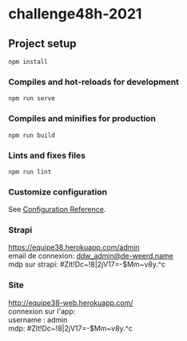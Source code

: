 # challenge48h-2021

## Project setup
```
npm install
```

### Compiles and hot-reloads for development
```
npm run serve
```

### Compiles and minifies for production
```
npm run build
```

### Lints and fixes files
```
npm run lint
```

### Customize configuration
See [Configuration Reference](https://cli.vuejs.org/config/).

### Strapi
https://equipe38.herokuapp.com/admin<br>
email de connexion: ddw_admin@de-weerd.name<br>
mdp sur strapi: #Zlt!Dc~!8|2jV17=-$Mm~v8y.^c

### Site
http://equipe38-web.herokuapp.com/<br>
connexion sur l'app:<br>
username : admin<br>
mdp: #Zlt!Dc~!8|2jV17=-$Mm~v8y.^c
